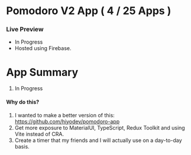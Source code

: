 # Pomodoro V2 App ( 4 / 25 Apps )
### Live Preview
- In Progress
- Hosted using Firebase.

# App Summary
1. In Progress

#### Why do this?
1. I wanted to make a better version of this: https://github.com/hiyodev/pomodoro-app
2. Get more exposure to MaterialUI, TypeScript, Redux Toolkit and using Vite instead of CRA.
3. Create a timer that my friends and I will actually use on a day-to-day basis. 
